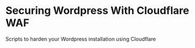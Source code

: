 # Securing Wordpress With Cloudflare WAF
Scripts to harden your Wordpress installation using Cloudflare
